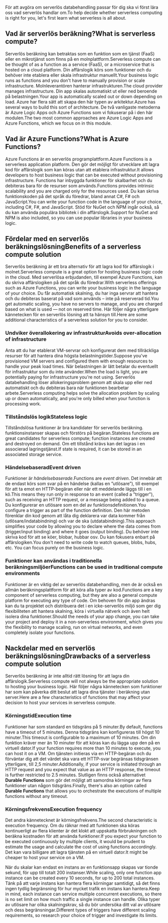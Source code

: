 <span data-ttu-id="664e1-101">För att avgöra om serverlös databehandling passar för dig ska vi först lära oss vad serverlös handlar om.</span><span class="sxs-lookup"><span data-stu-id="664e1-101">To help decide whether serverless computing is right for you, let's first learn what serverless is all about.</span></span>

## <a name="what-is-serverless-compute"></a><span data-ttu-id="664e1-102">Vad är serverlös beräkning?</span><span class="sxs-lookup"><span data-stu-id="664e1-102">What is serverless compute?</span></span>

<span data-ttu-id="664e1-103">Serverlös beräkning kan betraktas som en funktion som en tjänst (FaaS) eller en mikrotjänst som finns på en molnplattform.</span><span class="sxs-lookup"><span data-stu-id="664e1-103">Serverless compute can be thought of as a function as a service (FaaS), or a microservice that is hosted on a cloud platform.</span></span> <span data-ttu-id="664e1-104">Din affärslogik körs som funktioner och du behöver inte etablera eller skala infrastruktur manuellt.</span><span class="sxs-lookup"><span data-stu-id="664e1-104">Your business logic runs as functions and you don't have to manually provision or scale infrastructure.</span></span> <span data-ttu-id="664e1-105">Molnleverantören hanterar infrastrukturen.</span><span class="sxs-lookup"><span data-stu-id="664e1-105">The cloud provider manages infrastructure.</span></span> <span data-ttu-id="664e1-106">Din app skalas automatiskt ut eller ned beroende på belastningen.</span><span class="sxs-lookup"><span data-stu-id="664e1-106">Your app is automatically scaled out or down depending on load.</span></span> <span data-ttu-id="664e1-107">Azure har flera sätt att skapa den här typen av arkitektur.</span><span class="sxs-lookup"><span data-stu-id="664e1-107">Azure has several ways to build this sort of architecture.</span></span> <span data-ttu-id="664e1-108">De två vanligaste metoderna är Azure Logic Apps och Azure Functions som vi fokuserar på i den här modulen.</span><span class="sxs-lookup"><span data-stu-id="664e1-108">The two most common approaches are Azure Logic Apps and Azure Functions, which we focus on in this module.</span></span>

## <a name="what-is-azure-functions"></a><span data-ttu-id="664e1-109">Vad är Azure Functions?</span><span class="sxs-lookup"><span data-stu-id="664e1-109">What is Azure Functions?</span></span>

<span data-ttu-id="664e1-110">Azure Functions är en serverlös programplattform.</span><span class="sxs-lookup"><span data-stu-id="664e1-110">Azure Functions is a serverless application platform.</span></span> <span data-ttu-id="664e1-111">Den gör det möjligt för utvecklare att lagra kod för affärslogik som kan köras utan att etablera infrastruktur.</span><span class="sxs-lookup"><span data-stu-id="664e1-111">It allows developers to host business logic that can be executed without provisioning infrastructure.</span></span> <span data-ttu-id="664e1-112">Functions har inbyggda funktioner för skalbarhet och du debiteras bara för de resurser som används.</span><span class="sxs-lookup"><span data-stu-id="664e1-112">Functions provides intrinsic scalability and you are charged only for the resources used.</span></span> <span data-ttu-id="664e1-113">Du kan skriva funktionskoden på det språk du föredrar, bland annat C#, F# och JavaScript.</span><span class="sxs-lookup"><span data-stu-id="664e1-113">You can write your function code in the language of your choice, including C#, F#, and JavaScript.</span></span> <span data-ttu-id="664e1-114">Stöd för NuGet och NPM ingår också, så du kan använda populära bibliotek i din affärslogik.</span><span class="sxs-lookup"><span data-stu-id="664e1-114">Support for NuGet and NPM is also included, so you can use popular libraries in your business logic.</span></span>

## <a name="benefits-of-a-serverless-compute-solution"></a><span data-ttu-id="664e1-115">Fördelar med en serverlös beräkningslösning</span><span class="sxs-lookup"><span data-stu-id="664e1-115">Benefits of a serverless compute solution</span></span>

<span data-ttu-id="664e1-116">Serverlös beräkning är ett bra alternativ för att lagra kod för affärslogik i molnet.</span><span class="sxs-lookup"><span data-stu-id="664e1-116">Serverless compute is a great option for hosting business logic code in the cloud.</span></span> <span data-ttu-id="664e1-117">Med serverlösa erbjudanden, till exempel Azure Functions, kan du skriva affärslogiken på det språk du föredrar.</span><span class="sxs-lookup"><span data-stu-id="664e1-117">With serverless offerings such as Azure Functions, you can write your business logic in the language of your choice.</span></span> <span data-ttu-id="664e1-118">Du får automatisk skalning, du har inga servrar att hantera och du debiteras baserat på vad som används – inte på reserverad tid.</span><span class="sxs-lookup"><span data-stu-id="664e1-118">You get automatic scaling, you have no servers to manage, and you are charged based on what is used — not on reserved time.</span></span> <span data-ttu-id="664e1-119">Här följer några ytterligare kännetecken för en serverlös lösning att ta hänsyn till.</span><span class="sxs-lookup"><span data-stu-id="664e1-119">Here are some additional characteristics of a serverless solution for you to consider.</span></span>

### <a name="avoids-over-allocation-of-infrastructure"></a><span data-ttu-id="664e1-120">Undviker överallokering av infrastruktur</span><span class="sxs-lookup"><span data-stu-id="664e1-120">Avoids over-allocation of infrastructure</span></span>

<span data-ttu-id="664e1-121">Anta att du har etablerat VM-servrar och konfigurerat dem med tillräckliga resurser för att hantera dina högsta belastningstider.</span><span class="sxs-lookup"><span data-stu-id="664e1-121">Suppose you've provisioned VM servers and configured them with enough resources to handle your peak load times.</span></span> <span data-ttu-id="664e1-122">När belastningen är lätt betalar du eventuellt för infrastruktur som du inte använder.</span><span class="sxs-lookup"><span data-stu-id="664e1-122">When the load is light, you are potentially paying for infrastructure you're not using.</span></span> <span data-ttu-id="664e1-123">Serverlös databehandling löser allokeringsproblem genom att skala upp eller ned automatiskt och du debiteras bara när funktionen bearbetar arbete.</span><span class="sxs-lookup"><span data-stu-id="664e1-123">Serverless computing helps solve the allocation problem by scaling up or down automatically, and you're only billed when your function is processing work.</span></span>

### <a name="stateless-logic"></a><span data-ttu-id="664e1-124">Tillståndslös logik</span><span class="sxs-lookup"><span data-stu-id="664e1-124">Stateless logic</span></span>

<span data-ttu-id="664e1-125">Tillståndslösa funktioner är bra kandidater för serverlös beräkning. funktionsinstanser skapas och förstörs på begäran.</span><span class="sxs-lookup"><span data-stu-id="664e1-125">Stateless functions are great candidates for serverless compute; function instances are created and destroyed on demand.</span></span> <span data-ttu-id="664e1-126">Om ett tillstånd krävs kan det lagras i en associerad lagringstjänst.</span><span class="sxs-lookup"><span data-stu-id="664e1-126">If state is required, it can be stored in an associated storage service.</span></span>

### <a name="event-driven"></a><span data-ttu-id="664e1-127">Händelsebaserad</span><span class="sxs-lookup"><span data-stu-id="664e1-127">Event driven</span></span>

<span data-ttu-id="664e1-128">Funktioner är _händelsebaserade_.</span><span class="sxs-lookup"><span data-stu-id="664e1-128">Functions are _event driven_.</span></span> <span data-ttu-id="664e1-129">Det innebär att de endast körs som svar på en händelse (kallas en ”utlösare”), till exempel för att ta emot en HTTP-begäran eller när ett meddelande läggs till i en kö.</span><span class="sxs-lookup"><span data-stu-id="664e1-129">This means they run only in response to an event (called a "trigger"), such as receiving an HTTP request, or a message being added to a queue.</span></span> <span data-ttu-id="664e1-130">Du konfigurerar en utlösare som en del av funktionsdefinitionen.</span><span class="sxs-lookup"><span data-stu-id="664e1-130">You configure a trigger as part of the function definition.</span></span> <span data-ttu-id="664e1-131">Den här metoden förenklar din kod genom att låta dig deklarera var data kommer från (utlösare/indatabindning) och var de ska (utdatabindning).</span><span class="sxs-lookup"><span data-stu-id="664e1-131">This approach simplifies your code by allowing you to declare where the data comes from (trigger/input binding) and where it goes (output binding).</span></span> <span data-ttu-id="664e1-132">Du behöver inte skriva kod för att se köer, blobar, hubbar osv. Du kan fokusera enbart på affärslogiken.</span><span class="sxs-lookup"><span data-stu-id="664e1-132">You don't need to write code to watch queues, blobs, hubs, etc. You can focus purely on the business logic.</span></span>

### <a name="functions-can-be-used-in-traditional-compute-environments"></a><span data-ttu-id="664e1-133">Funktioner kan användas i traditionella beräkningsmiljöer</span><span class="sxs-lookup"><span data-stu-id="664e1-133">Functions can be used in traditional compute environments</span></span>

<span data-ttu-id="664e1-134">Funktioner är en viktig del av serverlös databehandling, men de är också en allmän beräkningsplattform för att köra alla typer av kod.</span><span class="sxs-lookup"><span data-stu-id="664e1-134">Functions are a key component of serverless computing, but they are also a general compute platform for executing any type of code.</span></span> <span data-ttu-id="664e1-135">Om behoven för din app ändras kan du ta projektet och distribuera det i en icke-serverlös miljö som ger dig flexibiliteten att hantera skalning, köra i virtuella nätverk och även helt isolera dina funktioner.</span><span class="sxs-lookup"><span data-stu-id="664e1-135">Should the needs of your app change, you can take your project and deploy it in a non-serverless environment, which gives you the flexibility to manage scaling, run on virtual networks, and even completely isolate your functions.</span></span>

## <a name="drawbacks-of-a-serverless-compute-solution"></a><span data-ttu-id="664e1-136">Nackdelar med en serverlös beräkningslösning</span><span class="sxs-lookup"><span data-stu-id="664e1-136">Drawbacks of a serverless compute solution</span></span>

<span data-ttu-id="664e1-137">Serverlös beräkning är inte alltid rätt lösning för att lagra din affärslogik.</span><span class="sxs-lookup"><span data-stu-id="664e1-137">Serverless compute will not always be the appropriate solution to hosting your business logic.</span></span> <span data-ttu-id="664e1-138">Här följer några kännetecken som funktioner har som kan påverka ditt beslut att lagra dina tjänster i beräkning utan server.</span><span class="sxs-lookup"><span data-stu-id="664e1-138">Here are a few characteristics of functions that may affect your decision to host your services in serverless compute.</span></span>

### <a name="execution-time"></a><span data-ttu-id="664e1-139">Körningstid</span><span class="sxs-lookup"><span data-stu-id="664e1-139">Execution time</span></span>

<span data-ttu-id="664e1-140">Funktioner har som standard en tidsgräns på 5 minuter.</span><span class="sxs-lookup"><span data-stu-id="664e1-140">By default, functions have a timeout of 5 minutes.</span></span> <span data-ttu-id="664e1-141">Denna tidsgräns kan konfigureras till högst 10 minuter.</span><span class="sxs-lookup"><span data-stu-id="664e1-141">This timeout is configurable to a maximum of 10 minutes.</span></span> <span data-ttu-id="664e1-142">Om din funktion kräver mer än 10 minuter för att köras kan du lägga upp den på en virtuell dator.</span><span class="sxs-lookup"><span data-stu-id="664e1-142">If your function requires more than 10 minutes to execute, you can host it on a VM.</span></span> <span data-ttu-id="664e1-143">Om tjänsten initieras via en HTTP-begäran och du förväntar dig att det värdet ska vara ett HTTP-svar begränsas tidsgränsen ytterligare, till 2,5 minuter.</span><span class="sxs-lookup"><span data-stu-id="664e1-143">Additionally, if your service is initiated through an HTTP request and you expect that value as an HTTP response, the timeout is further restricted to 2.5 minutes.</span></span> <span data-ttu-id="664e1-144">Slutligen finns också alternativet **Durable Functions** som gör det möjligt att samordna körningar av flera funktioner utan någon tidsgräns.</span><span class="sxs-lookup"><span data-stu-id="664e1-144">Finally, there's also an option called **Durable Functions** that allows you to orchestrate the executions of multiple functions without any timeout.</span></span>

### <a name="execution-frequency"></a><span data-ttu-id="664e1-145">Körningsfrekvens</span><span class="sxs-lookup"><span data-stu-id="664e1-145">Execution frequency</span></span>

<span data-ttu-id="664e1-146">Det andra kännetecknet är körningsfrekvens.</span><span class="sxs-lookup"><span data-stu-id="664e1-146">The second characteristic is execution frequency.</span></span> <span data-ttu-id="664e1-147">Om du räknar med att funktionen ska köras kontinuerligt av flera klienter är det klokt att uppskatta förbrukningen och beräkna kostnaden för att använda funktioner.</span><span class="sxs-lookup"><span data-stu-id="664e1-147">If you expect your function to be executed continuously by multiple clients, it would be prudent to estimate the usage and calculate the cost of using functions accordingly.</span></span> <span data-ttu-id="664e1-148">Det kan vara billigare att lagra tjänsten på en virtuell dator.</span><span class="sxs-lookup"><span data-stu-id="664e1-148">It might be cheaper to host your service on a VM.</span></span>

<span data-ttu-id="664e1-149">När du skalar kan endast en instans av en funktionsapp skapas var tionde sekund, för upp till totalt 200 instanser.</span><span class="sxs-lookup"><span data-stu-id="664e1-149">While scaling, only one function app instance can be created every 10 seconds, for up to 200 total instances.</span></span> <span data-ttu-id="664e1-150">Tänk på att varje instans kan hantera flera körningar samtidigt, så det finns ingen tydlig begränsning för hur mycket trafik en instans kan hantera.</span><span class="sxs-lookup"><span data-stu-id="664e1-150">Keep in mind, each instance can service multiple concurrent executions, so there is no set limit on how much traffic a single instance can handle.</span></span> <span data-ttu-id="664e1-151">Olika typer av utlösare har olika skalningskrav, så du bör undersöka ditt val av utlösare och dess begränsningar.</span><span class="sxs-lookup"><span data-stu-id="664e1-151">Different types of triggers have different scaling requirements, so research your choice of trigger and investigate its limits.</span></span>

